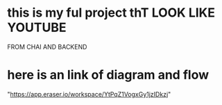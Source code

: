 # this is  my ful project thT LOOK LIKE YOUTUBE

FROM CHAI AND BACKEND


# here is an link of diagram and flow 
"https://app.eraser.io/workspace/YtPqZ1VogxGy1jzIDkzj"